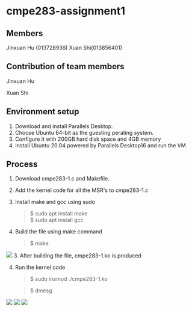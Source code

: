 # cmpe283-assignment1
## Members
Jinxuan Hu (013728936) Xuan Shi(013856401)
## Contribution of team members
Jinxuan Hu

Xuan Shi
## Environment setup
1. Download and install Parallels Desktop.
2. Choose Ubuntu 64-bit as the guesting perating system.
3. Configure it with 200GB hard disk space and 4GB memory
4. Install Ubuntu 20.04 powered by Parallels Desktop16 and run the VM

## Process
1. Download cmpe283-1.c and Makefile.
2. Add the kernel code for all the MSR's to cmpe283-1.c
3. Install make and gcc using sudo
	> $ sudo apt install make         
	> $ sudo apt install gcc

2. Build the file using make command
	> $ make
  <image src = "https://github.com/JinxuanHu/cmpe283-assignment1/blob/master/screenshot/command-make.png">
3. After building the file, cmpe283-1.ko is produced

4. Run the kernel code

	> $ sudo insmod ./cmpe283-1.ko
  
	> $ dmesg
  <image src = "https://github.com/JinxuanHu/cmpe283-assignment1/blob/master/screenshot/procbased.png">
  <image src = "https://github.com/JinxuanHu/cmpe283-assignment1/blob/master/screenshot/secondary-entry.png">
  <image src = "https://github.com/JinxuanHu/cmpe283-assignment1/blob/master/screenshot/exit.png">
